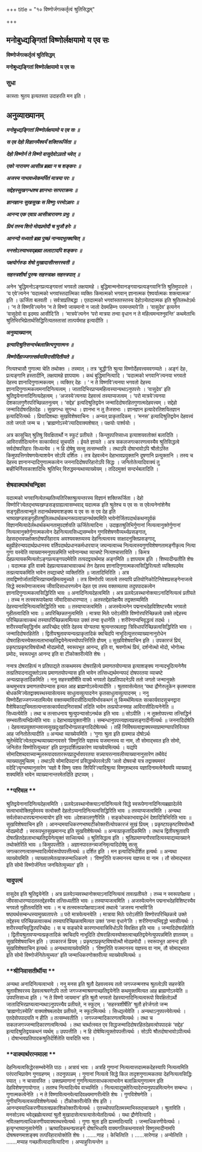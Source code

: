 +++
title = "१० विष्णोर्जगत्कर्तृत्वं श्रुतिसिद्धम्"

+++


## मनोबुध्द्यङ्गितां विष्णोर्लक्षयामो य एव सः

**विष्णोर्जगत्कर्तृत्वं श्रुतिसिद्धम्**

**मनोबुध्द्यङ्गितां विष्णोर्लक्षयामो य एव सः**

### **सुधा**

कास्ताः श्रुतय इत्यतस्ता उदाहरति मन इति ।

## **अनुव्याख्यानम्**

***मनोबुध्द्यङ्गितां विष्णोर्लक्षयामो य एव सः ॥***

***स एव देहो विज्ञानमैश्वर्यं शक्तिरूर्जिता ॥***

***देहो विष्णोर्न ते विष्णो वासुदेवोऽग्रतो भवेत् ॥***

***एको नारायण आसीन्न ब्रह्मा न च शङ्करः ॥***

***अजस्य नाभावध्येकमर्पितं मात्रया परः ॥***

***सद्देहस्सुखगन्धश्च ज्ञानभाः सत्पराक्रमः ॥***

***ज्ञानज्ञानः सुखसुखः स विष्णुः परमोऽक्षरः ॥***

***आनन्द एक एवाग्र आसीन्नारायणः प्रभुः ॥***

***प्रियं तस्य शिरो मोदप्रमोदौ च भुजौ हरेः ॥***

***आनन्दो मध्यतो ब्रह्म पुच्छं नान्यदभूत्क्वचित् ॥***

***मनसोऽस्याभवद्ब्रह्मा ललाटादपि शङ्करः ॥***

***पक्षयोर्गरुडः शेषो मुखादासीत्सरस्वती ॥***

***सहस्त्रशीर्षा पुरुषः सहस्त्राक्षः सहस्त्रपात् ॥***

अनेन ‘बुद्धिमनोऽङ्गप्रत्यङ्गवत्तां भगवतो लक्षयामहे । बुद्धिमान्मनोवानङ्गवान्प्रत्यङ्गवानि’ति श्रुतिमुपादत्ते । ‘य एवे’त्यनेन ‘यदात्मको भगवांस्तदात्मिका व्यक्तिः किमात्मको भगवान् ज्ञानात्मक ऐश्वर्यात्मकः शक्त्यात्मक’ इति । ऊर्जिता बलवती । सर्वत्राप्रतिबद्धा । एतदात्मको भगवांस्ततस्तस्य देहोऽप्येतदात्मक इति श्रुतिलब्धोऽर्थः । ‘न ते विष्णवि’त्यनेन ‘न ते विष्णो जायमानो न जातो देवमहिम्नः परमन्तमापे’ति । ‘वासुदेव’ इत्यनेन ‘वासुदेवो वा इदमग्र आसीदि’ति । ‘मात्रये’त्यनेन ‘परो मात्रया तन्वा वृधान न ते महित्वमन्वश्नुवन्ति’ कथमेताभिः श्रुतिभिरभिप्रेतार्थसिद्धिरित्यतस्तासां तात्पर्यमाह इत्यादीति ।

**अनुव्याख्यानम्**

***इत्यादिश्रुतिसन्दर्भबलान्नित्यगुणात्मनः ॥***

***विष्णोर्देहाज्जगत्सर्वमाविरासीदितीयते ॥***

नित्यश्चासौ गुणात्मा चेति तथोक्तः । तस्मात् । तत्र ‘बुद्धी’ति श्रुत्या विष्णोर्देहवत्त्वमवगम्यते । अङ्गं देहः, प्रत्यङ्गानि हस्तादीनि, लक्षयामहे ज्ञापयामः । कथं बुद्धिमानित्यादि । ‘यदात्मको भगवानि’त्यनया भगवतो देहस्य ज्ञानादिगुणात्मकत्वम् । व्यक्तिर् देहः । ‘ न ते विष्णवि’त्यनया भगवतो देहस्य ज्ञानादिगुणात्मकत्वमनादिनित्यत्वम् । जातादिभिरप्राप्यमहित्वस्यान्यथाऽनुपपत्तेः । ‘वासुदेव’ इति श्रुतिद्वयेनानादिनित्यदेहत्वम् । ‘अजस्ये’त्यनया देहवत्त्वं तस्याप्यजत्वम् । ‘परो मात्रये’त्यनया देशकालगुणैरपरिच्छिन्नतनुत्वम् । ‘सद्देह’ इत्यदिश्रुतिद्वयेन जन्मादिदोषरहितगुणात्मदेहवत्त्वम् । सद्देहो जन्मादिदोषरहितदेहः । सुखगन्धः सुगन्धः । ज्ञानभा न तु तैजसभाः । ज्ञानज्ञान इत्यादेरतिशयितज्ञान इत्यादिरित्यर्थः । प्रियादिशब्दाः सुखविशेषवाचिनः । अन्यत् प्राकृतादिकम् । ‘मनस’ इत्यादिश्रुतिद्वयेन देहवत्त्वं ततो जगतो जन्म च । ‘ब्राह्मणोऽस्ये’त्यादिवाक्यशेषात् । पक्षयोः पार्श्वयोः ।

अत्र कासुचित् श्रुतिषु विवक्षितार्थो न स्फुटं प्रतीयते । किन्तूपपत्तिसाध्य इत्याशयवतोक्तं बलादिति । आविरासीदित्यनेन सत्कार्यवादं सूचयति । ईयते ज्ञायते । अत्र सकलजगत्कारणत्वस्यैव श्रुतिसिद्धत्वे सर्वदोषपरिहारः सिध्यत्येव । न हि दोषेषु सत्सु तत्सम्भवति । तथाऽपि दोषाभावोऽपि श्रौतोऽस्ति किमुपपत्तिगवेषणयेत्याशयेन सोऽपि दर्शितः । तत्र देहवत्त्वेन देहाभावप्रयुक्तानि दूषणानि प्रत्युक्तानि । तस्य च देहस्य ज्ञानानन्दादिगुणात्मकत्वेन जननादिदोषपरिहारोऽपि सिद्धः । जनितोतेत्यादिवाक्यं तु बव्हीभिर्निरवकाशादिभिः श्रुतिभिर् विरुद्धमन्यथाव्याख्येयम् । तदिदमुक्तं सन्दर्भबलादिति ।

### **शेषवाक्यार्थचन्द्रिका**

यदात्मको भगवानित्येतच्छतिव्यतिरिक्तश्रुत्यन्तरस्य विज्ञानं शक्तिरूर्जिता । देहो विष्णोरि’त्येतद्भाष्यखण्डसङ्ग्राह्यत्वासम्भवाद् यदात्मक इति श्रुतेश्च य एव सः स एवेत्यनेनांशेनैव सङ्गृहीतत्वान्मूले तदानर्थक्यमाशङ्क्य य एव सः स एव देह इति भाष्यखण्डसङ्गृहीतश्रुतिलब्धार्थकथनरूपत्वान्नानर्थक्यमिति भावेनोर्जितपदार्थकथनपूर्वकं विज्ञानमित्यादेर्लब्धार्थकथनतामुपदर्शयति ऊर्जितेत्यादिना । उदाहृतश्रुतिभिर्गुणानां नित्यत्वानुक्तेर्गुणानां नित्यत्वानुक्तेर्गुणात्मकत्वेन देहनित्यत्वसिध्द्यसम्भवेन गुणविशेषणवैय्यर्थ्यप्रसङ्गात्, देहसद्भावपक्षोक्तदोषपरिहाराय अवश्यवक्तव्यस्य देहनित्यत्वस्य साक्षादनुक्तिप्रसङ्गाद्, बहुव्रीहेरन्यपदार्थप्रधानस्य वर्तिपदार्थप्रधानकर्मधारयाज् जघन्यत्वाच्च नित्यत्वस्यगुणविशेषणतामङ्गीकृत्य नित्या गुणा यस्येति व्याख्यानमनुपपन्नमिति भावेनान्यथा व्याचष्टे नित्यश्चासाविति । किमत्र देहप्रत्यायकमित्यतोऽङ्गप्रत्यङ्गपदमेवेति तत्पदद्वयार्थमाह अङ्गमिति ॥ ज्ञापयाम इति । शिष्यादीन्प्रतीति शेषः । यदात्मक इति वाक्ये देहप्रत्यायकाभावात्कथं तेन देहस्य ज्ञानादिगुणात्मकत्वसिद्धिरित्यतो व्यक्तिपदमेव तत्प्रत्यायकमिति भावेन तव्द्याचष्टे व्यक्तिरिति ॥ जातादिभिरिति । अत्र तावद्विष्णोर्जातादिभिरप्राप्यमहिमत्वमुच्यते । तत्र विष्णोरपि जातत्वे तस्यापि प्रतियोगिकोटिनिवेशप्रसङ्गेनाजत्वे सिद्धे स्वरूपेणाजत्वस्य जीवादिसाधारणत्वेन देहत एव तस्य वक्तव्यतया तदुपपादकत्वेन ज्ञानादिगुणात्मकत्वसिद्धिरिति भावः ॥ अनादिनित्यदेहत्वमिति । अत्र प्रलयेऽवस्थानोक्त्याऽनादिनित्यत्वं प्रतीयते । तच्च न तत्स्वरूपापेक्षया जीवादिसाधारण्यात् । अतस्तद्देहापेक्षयैव तद्वक्तव्यमिति देहस्यानादिनित्यत्वसिद्धिरिति भावः ॥ तस्याप्यजत्वमिति । अजस्येत्यनेन पद्मनाभदेहविशिष्टस्यैव भगवतो गृहीतत्वादिति भावः ॥ अपरिच्छिन्नतनुत्वमिति । मात्रया मितेः परोऽसीति विष्णोरपरिच्छिन्नत्वे उक्ते तद्देहस्य परिच्छिन्नत्वात्कथं तस्यापरिच्छिन्नत्वमित्यत उक्तं तन्वा वृधानेति । शरीरेणाप्यभिवृद्धत्वं तदर्थः । शरीरस्याभिवृद्धिर्नाम अपरिच्छेद एवेति देहस्य योग्यतया श्रुत्यन्तरबलाद्वा त्रिविधापरिच्छिन्नत्वसिद्धिरिति भावः । जन्मादिदोषरहितेति । द्वितीयश्रुतावप्यन्यत्प्राकृतादिकं क्वचिदपि नाभूदित्युत्तरव्याख्यानानुरोधेन दोषराहित्यस्येक्तत्वलाभाच्छतिद्वयेनेत्यस्योपपत्तिरिति ज्ञेयम् ॥ सुखविशेषवाचिन इति । उपकारजं प्रियं, प्रकृष्टाप्रकृष्टविषयोत्थौ मोदप्रमोदौ, स्वरूपभूत आनन्द, इति वा, श्रवणोत्थं प्रियं, दर्शनोत्थो मोदो, भोगोत्थः प्रमोदः, स्वरूपभूत आनन्द इति वा टीकोक्तरीत्येति शेषः ।

नन्वत्र दोषराहित्यं न प्रतिपाद्यते तत्कथमस्य दोषराहित्ये प्रमाणतयोपन्यास इत्याशङ्क्य नान्यदभूदित्यनेनैव तत्प्रतिपादनाद्युक्तोऽस्य प्रमाणतयोपन्यास इति भावेन तत्सिध्द्यर्थमन्यपदं दोषपरतया व्याचष्टे अन्यत्प्राकृतादिकमिति । ननु सहस्त्रशीर्षेति वाक्ये भगवतो देहप्रतिपादनेऽपि ततो जगतो जन्मानुक्तेः कथमुभयत्र प्रमाणतयोपन्यास इत्यत आह ब्राह्मणोऽस्येत्यादीति । श्रुतावासेत्येतत् ‘यथा द्रौणेरुलूकेन कृतमप्यास बोधकमि’त्येतद्वाक्यस्थस्यासेत्यस्य साधुत्वव्युत्पादनेन कृतसाधुत्वव्युत्पादनम् । ननु विष्णोर्देहाज्जगज्जातमित्येव वक्तव्यमाविरासीदित्याविर्भावकथनं तु किमर्थमित्यतः सत्कार्यवादसूचनद्वारा वैशेषिकाद्यभिमतात्यन्तासत्कार्यवादनिरासार्थं तदिति भावेन तत्प्रयोजनमाह आविरासीदित्यनेनेति ॥ सिध्यत्येवेति । तथा च तत्साधनाय श्रुत्युपन्यासोऽनर्थक इति भावः ॥ सोऽपीति । न तूक्तोपपत्त्या तत्सिद्धिर्न सम्भवतीत्यभिप्रेत्येति भावः ॥ देहाभावप्रयुक्तानीति । सम्बन्धानुपपत्त्यज्ञत्वप्रसङ्गादीनीत्यर्थः ॥ जननादिदोषेति । देहवत्वप्रयुक्तान्तवत्त्वसुखदुःखादिभोगप्रसङ्गादिदोषेत्यर्थः । तर्हि निर्विषयत्वाद्वाक्यस्याप्रामाण्यापत्तिरित्यत आह जनितोतेत्यादीति ॥ अन्यथा व्याख्येयमिति । ‘गुणाः श्रुता इति ह्यस्मान्न दोषोऽर्थः श्रुतेर्भवेदि’त्येतद्ग्रन्थव्याख्यानावसरे ‘विष्णुरिति यज्ञस्य यजमानस्य वा नाम, तौ सोमाद्भवत इति सोमो, जनितोत विष्णोरित्युच्यत’ इति प्रागुपदर्शितप्रकारेण व्याख्येयमित्यर्थः । यद्यपि सोमादिशब्दवाच्यान्मूलरूपादवताररूपप्रादुर्भावपरतया सन्न्यायरत्नावलीव्याख्यानानुसारेण तथैवेदं व्याख्यातुमुचितम् । तथाऽपि सोमादिपदानां प्रसिद्धार्थपरत्वेऽपि ‘अतो दोषवचो यत्र तद्वाक्यमवरं वदेदि’त्यृग्भाष्यानुसारेण ‘यज्ञो वै विष्णुः पशवः शिपिरि’त्यादिश्रुत्या विष्णुशब्दस्य यज्ञादिनामत्वेनैवमपि व्याख्यातुं शक्यमिति भावेन व्याख्यानान्तरमेतदिति द्रष्टव्यम् ।

### **परिमल **

श्रुतिद्वयेनानादिनित्यदेहत्वमिति । प्रलयेऽवस्थानोक्त्याऽनादिनित्यत्वे सिद्धे स्वरूपेणानादिनित्यब्रह्मादेर्लये सत्वाभावोक्तिपूर्वमस्य सत्वोक्तौ देहतोऽप्यनादिनित्यत्वसिद्धिरिति भावः ॥ तस्याप्यजत्वमिति । अन्यथा सर्वलोकाधारपद्मनाभत्वायोग इति भावः ॥देशकालगुणैरिति । सङ्कोचकाभावाद्वर्धनं देशादित्रिभिरिति भावः ॥ सुखविशेषवाचिन इति । आनन्दमयाधिकरणभाष्यटीकोक्तरीत्योपकारजं सुखं प्रियम् । प्रकृष्टापकृष्टविषयोत्थौ मोदप्रमोदौ । स्वरूपभूतसुखमानन्द इति सुखविशेषेत्यर्थः ॥ अन्यत्प्राकृतादिकमिति । तथाच द्वितीयश्रुतावपि दोषरहितदेहलाभाच्छतिद्वयेनेत्युक्तं साध्वित्यर्थः ॥ श्रुतिसिद्धत्व इति । श्रुतिप्रामाण्यगौरवादित्यस्याद्यव्याख्याने तथोक्तेरिति भावः ॥ किमुपपत्तीति । अज्ञानपारतन्त्र्यजनिमृत्यादिदोषेषु सत्सु जगत्कारणत्वासम्भवादित्येवंरूपोपपत्तीत्यर्थः ॥ दर्शित इति । मन इत्यादिभिर्दर्शित इत्यर्थः ॥ अन्यथा व्याख्येयमिति । व्याख्यातमेतत्प्राक्जन्माधिकरणे । ‘विष्णुरिति यजमानस्य यज्ञस्य वा नाम । तौ सोमाद्भवत इति सोमो विष्णोर्जनिता जनयितेत्युच्यत’ इति ।

### **यादुपत्यं**

वासुदेव इति श्रुतिद्वयेनेति । अत्र प्रलयेऽप्यवस्थानोक्त्याऽनादिनित्यत्वं तावत्प्रतीयते । तच्च न स्वरूपापेक्षया । जीवसाधारण्यादतस्तद्देहस्यैव तत्सिध्यतीति भावः ॥ तस्याप्यजत्वमिति । अजस्येत्यनेन पद्मनाभदेहविशिष्टस्यैव भगवतो गृहीतत्वदिति भावः । न च तत्स्वरूपापेक्षयाऽजत्वं तथात्वे ‘अजस्य नाभावि’ति षष्ठ्यर्थसम्बन्धस्यामुख्यतापत्तेः ॥ परो मात्रयेत्यनयेति । मात्राया मितेः परोऽसीति विष्णोरपरिच्छिन्नत्वे उक्ते तद्देहस्य परिच्छिन्नत्वात्कथं तस्यापरिच्छिन्नत्वमित्यत उक्तं ‘तन्वा वृधाने’ति । शरीरेणाप्यभिवृद्धो भवसीत्यर्थः । शरीरस्याभिवृद्धिरपरिच्छेदः । स च सङ्कोचे कारणाभावात्त्रिविधोऽपि विवक्षित इति भावः ॥ जन्मादिदोषरहितेति । द्वितीयश्रुतावप्यन्यत्प्रकृतादिकं क्वचिदपि नाभूदिति दोषराहित्यस्योक्तत्वाच्छतिद्वयेनेत्युपपन्नमिति ज्ञातव्यम् ॥ सुखविशेषवाचिन इति । उपकारजं प्रियम् । प्रकृष्टाप्रकृष्टविषयोत्थौ मोदप्रमोदौ । स्वरूपभूत आनन्द इति सुखविशेषवाचिन इत्यर्थः ॥ अन्यथाव्याख्येयमिति । ‘विष्णुरिति यजमानस्य यज्ञस्य वा नाम, तौ सोमाद्भवत इति सोमो विष्णोर्जनितेत्युच्यत’ इति जन्माधिकरणोक्तरीत्या व्याख्येयमित्यर्थः ॥

### **श्रीनिवासतीर्थीया **

अन्यथा अनादिनित्यत्वाभावे । ननु मनस इति श्रुतौ देहवत्त्वस्य ततो जगज्जन्मनश्च श्रुतत्वेऽपि सहस्त्रेति श्रुतावीश्वरस्य देहवत्वश्रवणेऽपि ततो जगज्जन्माश्रवणाच्छतिद्वयेनेति कथमुक्तमित्यत आह ब्राह्मणोऽस्येति ॥ उपपत्तिसाध्य इति । ‘न ते विष्णो जायमान’ इति श्रुतौ भगवतो देहस्यानादिनित्यत्वरूपो विवक्षितोऽर्थो जातादिभिरप्राप्यत्वान्यथाऽनुपपत्त्यैव प्रतीयते, न स्फुटम् । ‘सहस्त्रशीर्षेति’ श्रुतौ हरेर्जगतो जन्म ‘ब्राह्मणोऽस्येति’ वाक्यशेषबलादेव प्रतीयते, न स्फुटमित्यर्थः । सिध्द्यत्येवेति । अन्यथाऽनुपपत्त्येवेत्यर्थः । एतदेवोपपादयति न हीति ॥ तत्सम्भवतीति । जगज्जन्मादिकारणत्वमित्यर्थः । तथा च सकलजगज्जन्मादिकारणत्वमित्यर्थः । तथा चार्थात्स्वत एव सिद्धजन्मादिदोषरहितदेहवत्वोपपादकं ‘सद्देह’ इत्यादिश्रुतिद्वयकथनं व्यर्थम् ॥ उपपत्तीति । न हि दोषेष्वित्युक्तोपपत्तीत्यर्थः । सोऽपि श्रौतदोषाभावोऽपीत्यर्थः । दोषाभावप्रतिपादकश्रुतिर्दर्शितेति यावदिति भावः ।

### **वाक्यार्थरत्नमाला **

देहनित्यत्वसिद्धेरसम्भवेनेति पाठः । अत्रायं भावः । अत्रहि गुणानां नित्यत्वात्तदात्मकदेहस्यापि नित्यत्वमिति परंपराभिप्रायेण गुणग्रहणम् । तदनुपपन्नम् । गुणानां नित्यत्वे सिद्धे किल तादृशगुणात्मकतया देहनित्यत्वसिद्धिः स्यात् । न चासावस्ति । उक्तप्रमाणानां गुणनित्यतासाधकत्वाभावेन बलान्नित्यगुणात्मन इति देहविशेषगुणायोगात् । ततश्च नित्यादित्येव वाच्यमिति । नित्यत्वाद्युक्तेरित्यादेरप्यनुपपन्नमित्यनेन सम्बन्धः । गुणात्मकत्वेनेति । न ते विष्णावित्यनयेत्यादिवक्ष्यमाणरीत्येति शेषः । गुणविशेषणेति । गुणीयनित्यत्वरूपविशेषणेत्यर्थः । टीकोक्तरीत्येति शेष इति । आनन्दमयाधिकरणीयतत्वप्रकाशिकोक्तरीत्येत्यर्थः । एतच्चोपपादितमस्माभिस्तद्य्वाख्याने । श्रुताविति । मनसोऽस्य भवेद्ब्रह्मेत्यस्यां श्रुतौ मुखादासेत्यत्रत्यासेत्येतदित्यर्थः । यथा द्रौणेरित्यादि । नविलक्षणत्वाधिकरणीयवाक्यस्थस्येत्यर्थः । गुणाः श्रुता इति ह्यस्मादित्यादि । जन्माधिकरणीयेत्यर्थः । इत्यृग्भाष्यानुसारेणेति । ऋष्यादिकथनप्रसङ्गे दोषाभिधायि वाक्यगतिकथनावसरे विष्णुरमादीनामपि दोषश्रवणमाशङ्क्य तत्परिहारायोक्तेति शेषः । .......णाह । केचित्विति । ......सारेणाह । अन्येत्विति । .......मप्याह गच्छतीत्यादावित्यादिना । अप्याहुरित्यन्तेन ॥

